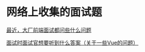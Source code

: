 # 网络上收集的面试题

[最近，大厂前端面试都问些什么问题](https://mp.weixin.qq.com/s/zfI3JxsUK5rQ3-XGE9L2gw)

[面试时面试官想要听到什么答案（关于一些Vue的问题）](https://mp.weixin.qq.com/s/mNm3Bg-p53VQFUv0Y8976g)
